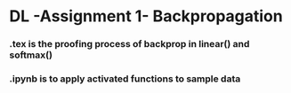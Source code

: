 # DL -Assignment 1- Backpropagation

### .tex is the proofing process of backprop in linear() and softmax()
### .ipynb is to apply activated functions to sample data
